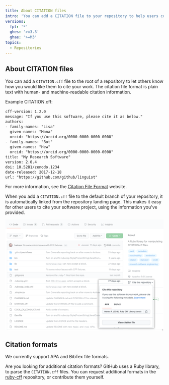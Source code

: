 ```yaml
---
title: About CITATION files
intro: 'You can add a CITATION file to your repository to help users correctly cite your software.'
versions:
  fpt: '*'
  ghes: '>=3.3'
  ghae: '>=M3'
topics:
  - Repositories
---
```

## About CITATION files

You can add a `CITATION.cff` file to the root of a repository to let others know how you would like them to cite your work. The citation file format is plain text with human- and machine-readable citation information. 

Example CITATION.cff:
```
cff-version: 1.2.0
message: "If you use this software, please cite it as below."
authors:
- family-names: "Lisa"
  given-names: "Mona"
  orcid: "https://orcid.org/0000-0000-0000-0000"
- family-names: "Bot"
  given-names: "Hew"
  orcid: "https://orcid.org/0000-0000-0000-0000"
title: "My Research Software"
version: 2.0.4
doi: 10.5281/zenodo.1234
date-released: 2017-12-18
url: "https://github.com/github/linguist"
```

For more information, see the [Citation File Format](https://citation-file-format.github.io/) website.

When you add a `CITATION.cff` file to the default branch of your repository, it is automatically linked from the repository landing page. This makes it easy for other users to cite your software project, using the information you've provided.

![Citation link on repository landing page](/assets/images/help/repository/citation-link.png)

## Citation formats

We currently support APA and BibTex file formats.

Are you looking for additional citation formats? GitHub uses a Ruby library, to parse the `CITATION.cff` files. You can request additional formats in the [ruby-cff](https://github.com/citation-file-format/ruby-cff) repository, or contribute them yourself.
